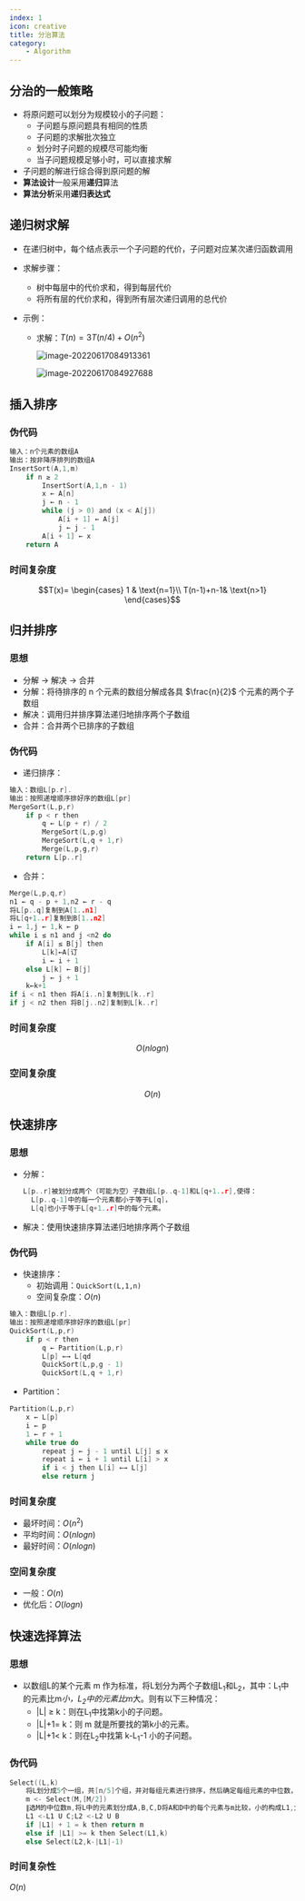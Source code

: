 ```yaml
---
index: 1
icon: creative
title: 分治算法
category: 
    - Algorithm
---
```


## 分治的一般策略

- 将原问题可以划分为规模较小的子问题：
  - 子问题与原问题具有相同的性质
  - 子问题的求解批次独立
  - 划分时子问题的规模尽可能均衡
  - 当子问题规模足够小时，可以直接求解
- 子问题的解进行综合得到原问题的解
- **算法设计**一般采用**递归**算法
- **算法分析**采用**递归表达式**

## 递归树求解

- 在递归树中，每个结点表示一个子问题的代价，子问题对应某次递归函数调用

- 求解步骤：

  - 树中每层中的代价求和，得到每层代价
  - 将所有层的代价求和，得到所有层次递归调用的总代价

- 示例：

  - 求解：$T(n)=3T(n/4)+O(n^2)$

    ![image-20220617084913361](https://raw.githubusercontent.com/CoderWDD/myImages/main/blog_images/image-20220617084913361.png)

    ![image-20220617084927688](https://raw.githubusercontent.com/CoderWDD/myImages/main/blog_images/image-20220617084927688.png)

## 插入排序

### 伪代码

```c
输入：n个元素的数组A
输出：按非降序排列的数组A
InsertSort(A,1,m)
	if n ≥ 2
		InsertSort(A,1,n - 1)
		x ← A[n]
		j ← n - 1
		while (j > 0) and (x < A[j])
			A[i + 1] ← A[j]
			j ← j - 1
		A[i + 1] ← x
	return A
```

### 时间复杂度

$$T(x)= \begin{cases} 1 & \text{n=1}\\ T(n-1)+n-1& \text{n>1} \end{cases}$$

## 归并排序

### 思想

- 分解 -> 解决 -> 合并
- 分解：将待排序的 n 个元素的数组分解成各具 $\frac{n}{2}$ 个元素的两个子数组
- 解决：调用归并排序算法递归地排序两个子数组
- 合并：合并两个已排序的子数组

### 伪代码

- 递归排序：

```c
输入：数组L[p.r].
输出：按照递增顺序排好序的数组L[pr]
MergeSort(L,p,r)
	if p < r then
        q ← L(p + r) / 2
        MergeSort(L,p,g)
        MergeSort(L,q + 1,r)
        Merge(L,p,g,r)
	return L[p..r]
```

- 合并：

```c
Merge(L,p,q,r)
n1 ← q - p + 1,n2 ← r - q
将L[p..q]复制到A[1..n1]
将L[q+1..r]复制到B[1..n2]
i ← 1,j ← 1,k ← p
while i ≤ n1 and j <n2 do
    if A[i] ≤ B[j] then
        L[k]←A[订
        i ← i + 1
    else L[k] ← B[j]
    	j ← j + 1
    k←k+1
if i < n1 then 将A[i..n]复制到L[k..r]
if j < n2 then 将B[j..n2]复制到L[k..r]
```

### 时间复杂度

$$O(nlogn)$$

### 空间复杂度

$$O(n)$$

## 快速排序

### 思想

- 分解：

  ```c
  L[p..r]被划分成两个（可能为空）子数组L[p..q-1]和L[q+1..r],使得：
  	L[p..q-1]中的每一个元素都小于等于L[q]，
  	L[q]也小于等于L[q+1..r]中的每个元素。
  ```

- 解决：使用快速排序算法递归地排序两个子数组

### 伪代码

- 快速排序：
  - 初始调用：`QuickSort(L,1,n)`
  - 空间复杂度：$O(n)$

```c
输入：数组L[p.r].
输出：按照递增顺序排好序的数组L[pr]
QuickSort(L,p,r)
    if p < r then
        q ← Partition(L,p,r)
        L[p] ←→ L[qd
        QuickSort(L,p,g - 1)
        QuickSort(L,q + 1,r)
```

- Partition：

```c
Partition(L,p,r)
    x ← L[p]
    i ← p
    1 ← r + 1
    while true do
        repeat j ← j - 1 until L[j] ≤ x
        repeat i ← i + 1 until L[i] > x
        if i < j then L[i] ←→ L[j]
        else return j
```

### 时间复杂度

- 最坏时间：$O(n^2)$
- 平均时间：$O(nlogn)$
- 最好时间：$O(nlogn)$

### 空间复杂度

- 一般：$O(n)$
- 优化后：$O(logn)$

## 快速选择算法

### 思想

- 以数组L的某个元素 m 作为标准，将L划分为两个子数组L<sub>1</sub>和L<sub>2</sub>，其中：L<sub>1</sub>中的元素比m*小，L<sub>2</sub>中的元素比m*大。则有以下三种情况：
  - |L| ≥ k：则在L<sub>1</sub>中找第k小的子问题。
  - |L|+1= k：则 m 就是所要找的第k小的元素。
  - |L|+1< k：则在L<sub>2</sub>中找第 k-L<sub>1</sub>-1 小的子问题。

### 伪代码

```c
Select((L,k)
    将L划分成5个一组，共[n/5]个组，并对每组元素进行排序，然后确定每组元素的中位数，把这些中位数放到集合M中
    m <- Select(M,[M/2])
    ∥选M的中位数m,将L中的元素划分成A,B,C,D将A和D中的每个元素与m比较，小的构成L1,大的构成L2
    L1 <-L1 U C;L2 <-L2 U B
    if |L1| + 1 = k then return m
    else if |L1| >= k then Select(L1,k)
    else Select(L2,k-|L1|-1)
```

### 时间复杂性

$O(n)$